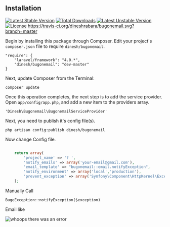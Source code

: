 
## Installation

[![Latest Stable Version](https://poser.pugx.org/dinesh/bugonemail/v/stable.svg)](https://packagist.org/packages/dinesh/bugonemail) [![Total Downloads](https://poser.pugx.org/dinesh/bugonemail/downloads.svg)](https://packagist.org/packages/dinesh/bugonemail) [![Latest Unstable Version](https://poser.pugx.org/dinesh/bugonemail/v/unstable.svg)](https://packagist.org/packages/dinesh/bugonemail) [![License](https://poser.pugx.org/dinesh/bugonemail/license.svg)](https://packagist.org/packages/dinesh/bugonemail)
https://travis-ci.org/dineshrabara/bugonemail.svg?branch=master

Begin by installing this package through Composer.
Edit your project's `composer.json` file to require `dinesh/bugonemail`.

    "require": {
		"laravel/framework": "4.0.*",
		"dinesh/bugonemail": "dev-master"
	}

Next, update Composer from the Terminal:

    composer update

Once this operation completes, the next step is to add the service provider. Open `app/config/app.php`, and add a new item to the providers array.

    'Dinesh\Bugonemail\BugonemailServiceProvider'

Next, you need to publish it's config file(s).

    php artisan config:publish dinesh/bugonemail 

Now change Config file.
```php

    return array(
        'project_name' => '? ',
        'notify_emails' => array('your-email@gmail.com'),
        'email_template' => "bugonemail::email.notifyException",
        'notify_environment' => array('local','production'),
        'prevent_exception' => array('Symfony\Component\HttpKernel\Exception\NotFoundHttpException'),
    );

```
Manually Call

    BugeException::notifyException($exception)


Email like

![whoops there was an error](https://cloud.githubusercontent.com/assets/1228130/3213968/56a4eb00-efa3-11e3-9ea6-85e840174c88.jpg)
